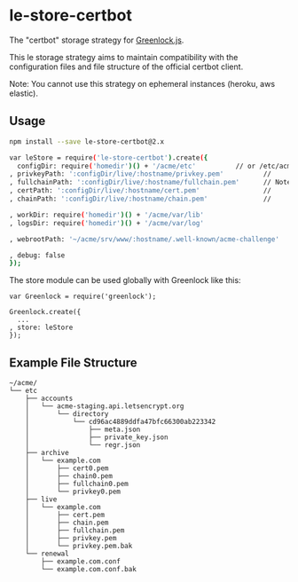 le-store-certbot
================

The "certbot" storage strategy for
[Greenlock.js](https://git.coolaj86.com/coolaj86/le-store-certbot.js).

This le storage strategy aims to maintain compatibility with the
configuration files and file structure of the official certbot client.

Note: You cannot use this strategy on ephemeral instances (heroku, aws elastic).

Usage
-----

```bash
npm install --save le-store-certbot@2.x
```

```bash
var leStore = require('le-store-certbot').create({
  configDir: require('homedir')() + '/acme/etc'          // or /etc/acme or wherever
, privkeyPath: ':configDir/live/:hostname/privkey.pem'          //
, fullchainPath: ':configDir/live/:hostname/fullchain.pem'      // Note: both that :configDir and :hostname
, certPath: ':configDir/live/:hostname/cert.pem'                //       will be templated as expected by
, chainPath: ':configDir/live/:hostname/chain.pem'              //       greenlock.js

, workDir: require('homedir')() + '/acme/var/lib'
, logsDir: require('homedir')() + '/acme/var/log'

, webrootPath: '~/acme/srv/www/:hostname/.well-known/acme-challenge'

, debug: false
});
```

The store module can be used globally with Greenlock like this:

```
var Greenlock = require('greenlock');

Greenlock.create({
  ...
, store: leStore
});
```

Example File Structure
----------------------

```
~/acme/
└── etc
    ├── accounts
    │   └── acme-staging.api.letsencrypt.org
    │       └── directory
    │           └── cd96ac4889ddfa47bfc66300ab223342
    │               ├── meta.json
    │               ├── private_key.json
    │               └── regr.json
    ├── archive
    │   └── example.com
    │       ├── cert0.pem
    │       ├── chain0.pem
    │       ├── fullchain0.pem
    │       └── privkey0.pem
    ├── live
    │   └── example.com
    │       ├── cert.pem
    │       ├── chain.pem
    │       ├── fullchain.pem
    │       ├── privkey.pem
    │       └── privkey.pem.bak
    └── renewal
        ├── example.com.conf
        └── example.com.conf.bak
```

